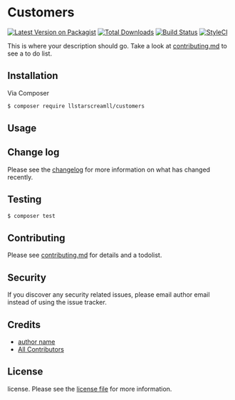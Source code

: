 # Customers

[![Latest Version on Packagist][ico-version]][link-packagist]
[![Total Downloads][ico-downloads]][link-downloads]
[![Build Status][ico-travis]][link-travis]
[![StyleCI][ico-styleci]][link-styleci]

This is where your description should go. Take a look at [contributing.md](contributing.md) to see a to do list.

## Installation

Via Composer

``` bash
$ composer require llstarscreamll/customers
```

## Usage

## Change log

Please see the [changelog](changelog.md) for more information on what has changed recently.

## Testing

``` bash
$ composer test
```

## Contributing

Please see [contributing.md](contributing.md) for details and a todolist.

## Security

If you discover any security related issues, please email author email instead of using the issue tracker.

## Credits

- [author name][link-author]
- [All Contributors][link-contributors]

## License

license. Please see the [license file](license.md) for more information.

[ico-version]: https://img.shields.io/packagist/v/llstarscreamll/customers.svg?style=flat-square
[ico-downloads]: https://img.shields.io/packagist/dt/llstarscreamll/customers.svg?style=flat-square
[ico-travis]: https://img.shields.io/travis/llstarscreamll/customers/master.svg?style=flat-square
[ico-styleci]: https://styleci.io/repos/12345678/shield

[link-packagist]: https://packagist.org/packages/llstarscreamll/customers
[link-downloads]: https://packagist.org/packages/llstarscreamll/customers
[link-travis]: https://travis-ci.org/llstarscreamll/customers
[link-styleci]: https://styleci.io/repos/12345678
[link-author]: https://github.com/llstarscreamll
[link-contributors]: ../../contributors]